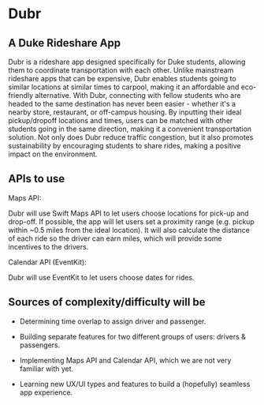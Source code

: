 # Dubr
## A Duke Rideshare App

Dubr is a rideshare app designed specifically for Duke students, allowing them to coordinate transportation with each other. Unlike mainstream rideshare apps that can be expensive, Dubr enables students going to similar locations at similar times to carpool, making it an affordable and eco-friendly alternative. With Dubr, connecting with fellow students who are headed to the same destination has never been easier - whether it's a nearby store, restaurant, or off-campus housing. By inputting their ideal pickup/dropoff locations and times, users can be matched with other students going in the same direction, making it a convenient transportation solution. Not only does Dubr reduce traffic congestion, but it also promotes sustainability by encouraging students to share rides, making a positive impact on the environment.


## APIs to use

Maps API: 

Dubr will use Swift Maps API to let users choose locations for pick-up and drop-off. If possible, the app will let users set a proximity range (e.g. pickup within ~0.5 miles from the ideal location). It will also calculate the distance of each ride so the driver can earn miles, which will provide some incentives to the drivers.

Calendar API (EventKit):

Dubr will use EventKit to let users choose dates for rides.

## Sources of complexity/difficulty will be

- Determining time overlap to assign driver and passenger.

- Building separate features for two different groups of users: drivers & passengers.

- Implementing Maps API and Calendar API, which we are not very familiar with yet.

- Learning new UX/UI types and features to build a (hopefully) seamless app experience.
